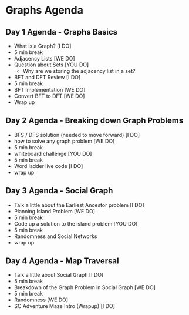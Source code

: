 # Graphs Agenda

## Day 1 Agenda - Graphs Basics
- What is a Graph? [I DO]
- 5 min break
- Adjacency Lists [WE DO]
- Question about Sets [YOU DO]
    - Why are we storing the adjacency list in a set?
- BFT and DFT Review [I DO]
- 5 min break
- BFT Implementation [WE DO]
- Convert BFT to DFT [WE DO]
- Wrap up

## Day 2 Agenda - Breaking down Graph Problems
- BFS / DFS solution (needed to move forward) [I DO]
- how to solve any graph problem [WE DO]
- 5 min break
- whiteboard challenge [YOU DO]
- 5 min break
- Word ladder live code [I DO]
- wrap up
  
## Day 3 Agenda - Social Graph
- Talk a little about the Earliest Ancestor problem [I DO]
- Planning Island Problem [WE DO]
- 5 min break
- Code up a solution to the island problem [YOU DO]
- 5 min break
- Randomness and Social Networks
- wrap up

## Day 4 Agenda - Map Traversal
- Talk a little about Social Graph [I DO]
- 5 min break
- Breakdown of the Graph Problem in Social Graph [WE DO]
- 5 min break
- Randomness [WE DO]
- SC Adventure Maze Intro (Wrapup) [I DO]